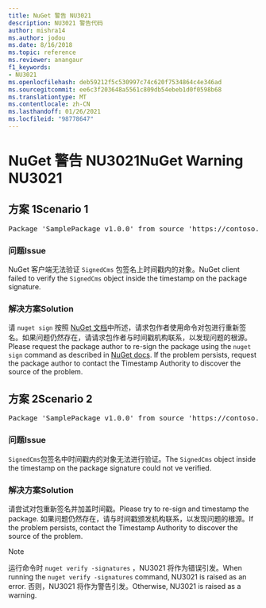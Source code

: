 ```yaml
---
title: NuGet 警告 NU3021
description: NU3021 警告代码
author: mishra14
ms.author: jodou
ms.date: 8/16/2018
ms.topic: reference
ms.reviewer: anangaur
f1_keywords:
- NU3021
ms.openlocfilehash: deb59212f5c530997c74c620f7534864c4e346ad
ms.sourcegitcommit: ee6c3f203648a5561c809db54ebeb1d0f0598b68
ms.translationtype: MT
ms.contentlocale: zh-CN
ms.lasthandoff: 01/26/2021
ms.locfileid: "98778647"
---
```

# <a name="nuget-warning-nu3021"></a><span data-ttu-id="89243-103">NuGet 警告 NU3021</span><span class="sxs-lookup"><span data-stu-id="89243-103">NuGet Warning NU3021</span></span>

## <a name="scenario-1"></a><span data-ttu-id="89243-104">方案 1</span><span class="sxs-lookup"><span data-stu-id="89243-104">Scenario 1</span></span>

<pre>Package 'SamplePackage v1.0.0' from source 'https://contoso.com/index.json': The primary signature's timestamp signature validation failed.</pre>

### <a name="issue"></a><span data-ttu-id="89243-105">问题</span><span class="sxs-lookup"><span data-stu-id="89243-105">Issue</span></span>

<span data-ttu-id="89243-106">NuGet 客户端无法验证 `SignedCms` 包签名上时间戳内的对象。</span><span class="sxs-lookup"><span data-stu-id="89243-106">NuGet client failed to verify the `SignedCms` object inside the timestamp on the package signature.</span></span>


### <a name="solution"></a><span data-ttu-id="89243-107">解决方案</span><span class="sxs-lookup"><span data-stu-id="89243-107">Solution</span></span>

<span data-ttu-id="89243-108">请 `nuget sign` 按照 [NuGet 文档](../../create-packages/sign-a-package.md)中所述，请求包作者使用命令对包进行重新签名。如果问题仍然存在，请请求包作者与时间戳机构联系，以发现问题的根源。</span><span class="sxs-lookup"><span data-stu-id="89243-108">Please request the package author to re-sign the package using the `nuget sign` command as described in [NuGet docs](../../create-packages/sign-a-package.md). If the problem persists, request the package author to contact the Timestamp Authority to discover the source of the problem.</span></span>



## <a name="scenario-2"></a><span data-ttu-id="89243-109">方案 2</span><span class="sxs-lookup"><span data-stu-id="89243-109">Scenario 2</span></span>

<pre>Package 'SamplePackage v1.0.0' from source 'https://contoso.com/index.json': The timestamp signature validation failed.</pre>

### <a name="issue"></a><span data-ttu-id="89243-110">问题</span><span class="sxs-lookup"><span data-stu-id="89243-110">Issue</span></span>

<span data-ttu-id="89243-111">`SignedCms`包签名中时间戳内的对象无法进行验证。</span><span class="sxs-lookup"><span data-stu-id="89243-111">The `SignedCms` object inside the timestamp on the package signature could not ve verified.</span></span>


### <a name="solution"></a><span data-ttu-id="89243-112">解决方案</span><span class="sxs-lookup"><span data-stu-id="89243-112">Solution</span></span>

<span data-ttu-id="89243-113">请尝试对包重新签名并加盖时间戳。</span><span class="sxs-lookup"><span data-stu-id="89243-113">Please try to re-sign and timestamp the package.</span></span> <span data-ttu-id="89243-114">如果问题仍然存在，请与时间戳颁发机构联系，以发现问题的根源。</span><span class="sxs-lookup"><span data-stu-id="89243-114">If the problem persists, contact the Timestamp Authority to discover the source of the problem.</span></span>


> [!Note]
> <span data-ttu-id="89243-115">运行命令时 `nuget verify -signatures` ，NU3021 将作为错误引发。</span><span class="sxs-lookup"><span data-stu-id="89243-115">When running the `nuget verify -signatures` command, NU3021 is raised as an error.</span></span> <span data-ttu-id="89243-116">否则，NU3021 将作为警告引发。</span><span class="sxs-lookup"><span data-stu-id="89243-116">Otherwise, NU3021 is raised as a warning.</span></span>
